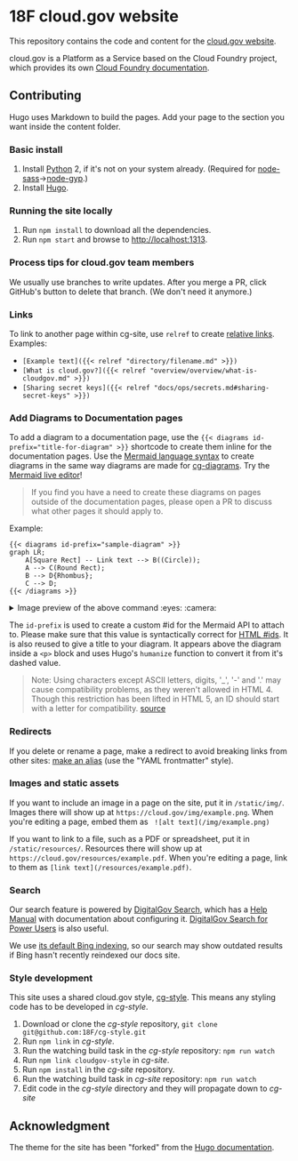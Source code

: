 # 18F cloud.gov website

This repository contains the code and content for the [cloud.gov website](https://cloud.gov/).

cloud.gov is a Platform as a Service based on the Cloud Foundry project, which provides its own [Cloud Foundry documentation](http://docs.cloudfoundry.org/).

## Contributing

Hugo uses Markdown to build the pages. Add your page to the section you want inside the content folder.

### Basic install

1. Install [Python](https://www.python.org/) 2, if it's not on your system already. (Required for [node-sass](https://github.com/sass/node-sass)->[node-gyp](https://github.com/nodejs/node-gyp#installation).)
1. Install [Hugo](https://gohugo.io).

### Running the site locally

1. Run `npm install` to download all the dependencies.
1. Run `npm start` and browse to [http://localhost:1313](http://localhost:1313).

### Process tips for cloud.gov team members

We usually use branches to write updates. After you merge a PR, click GitHub's button to delete that branch. (We don't need it anymore.)

### Links

To link to another page within cg-site, use `relref` to create [relative links](https://gohugo.io/extras/crossreferences/). Examples:

* `[Example text]({{< relref "directory/filename.md" >}})`
* `[What is cloud.gov?]({{< relref "overview/overview/what-is-cloudgov.md" >}})`
* `[Sharing secret keys]({{< relref "docs/ops/secrets.md#sharing-secret-keys" >}})`

### Add Diagrams to Documentation pages

To add a diagram to a documentation page, use the `{{< diagrams
id-prefix="title-for-diagram" >}}` shortcode to create them inline for the
documentation pages. Use the [Mermaid language syntax](https://github.com/knsv/mermaid)
to create diagrams in the same way diagrams are made for [cg-diagrams](https://github.com/18F/cg-diagrams). 
Try the [Mermaid live editor](https://mermaidjs.github.io/mermaid-live-editor/)!

> If you find you have a need to create these diagrams on pages outside of the
> documentation pages, please open a PR to discuss what other pages it should
> apply to.

Example:

```
{{< diagrams id-prefix="sample-diagram" >}}
graph LR;
    A[Square Rect] -- Link text --> B((Circle));
    A --> C(Round Rect);
    B --> D{Rhombus};
    C --> D;
{{< /diagrams >}}

```

<details>
<summary>Image preview of the above command :eyes: :camera:</summary>

<img width="726" alt="screen shot 2017-09-28 at 8 51 50 am" src="https://user-images.githubusercontent.com/706004/30970271-541e1b92-a42a-11e7-9586-2673603f7aad.png">
</details>

The `id-prefix` is used to create a custom #id for the Mermaid API to attach to.
Please make sure that this value is syntactically correct for [HTML #ids](https://developer.mozilla.org/en-US/docs/Web/HTML/Global_attributes/id). It is also reused to give a title to your diagram.
It appears above the diagram inside a `<p>` block and uses Hugo's `humanize`
function to convert it from it's dashed value.

> Note: Using characters except ASCII letters, digits, '_', '-' and '.' may
> cause compatibility problems, as they weren't allowed in HTML 4. Though this
> restriction has been lifted in HTML 5, an ID should start with a letter for
> compatibility.
> [source](https://developer.mozilla.org/en-US/docs/Web/HTML/Global_attributes/id)

### Redirects

If you delete or rename a page, make a redirect to avoid breaking links from other sites: [make an alias](https://gohugo.io/extras/aliases/) (use the "YAML frontmatter" style).

### Images and static assets

If you want to include an image in a page on the site, put it in `/static/img/`. Images there will show up at `https://cloud.gov/img/example.png`. When you're editing a page, embed them as `
![alt text](/img/example.png)`

If you want to link to a file, such as a PDF or spreadsheet, put it in `/static/resources/`. Resources there will show up at `https://cloud.gov/resources/example.pdf`. When you're editing a page, link to them as `[link text](/resources/example.pdf)`.

### Search

Our search feature is powered by [DigitalGov Search](http://search.digitalgov.gov/), which has a [Help Manual](http://search.digitalgov.gov/manual/index.html) with documentation about configuring it. [DigitalGov Search for Power Users](http://search.digitalgov.gov/blog/power-users-recap.html) is also useful.

We use [its default Bing indexing](http://search.digitalgov.gov/manual/content-overview.html), so our search may show outdated results if Bing hasn't recently reindexed our docs site.

### Style development

This site uses a shared cloud.gov style, [cg-style](https://github.com/18F/cg-style). This means any styling code has to be developed in *cg-style*.

1. Download or clone the *cg-style* repository, `git clone git@github.com:18F/cg-style.git`
2. Run `npm link` in *cg-style*.
3. Run the watching build task in the *cg-style* repository: `npm run watch`
4. Run `npm link cloudgov-style` in *cg-site*.
5. Run `npm install` in the *cg-site* repository.
6. Run the watching build task in *cg-site* repository: `npm run watch`
7. Edit code in the *cg-style* directory and they will propagate down to *cg-site*

## Acknowledgment

The theme for the site has been "forked" from the [Hugo documentation](https://gohugo.io/overview/introduction/).
